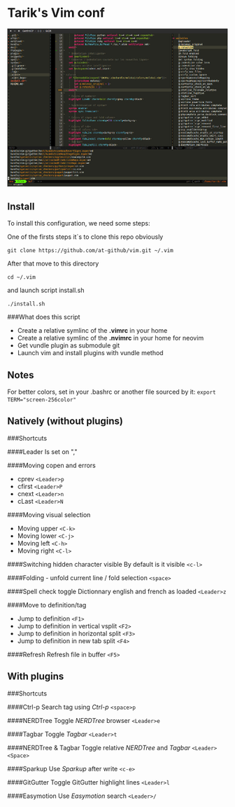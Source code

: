 Tarik's Vim conf
================

![Screenshot](screenshot-vim-full.jpg)

Install
-------

To install this configuration, we need some steps:

One of the firsts steps it`s to clone this repo obviously
```
git clone https://github.com/at-github/vim.git ~/.vim
```

After that move to this directory
```
cd ~/.vim
```

and launch script install.sh
```
./install.sh
```

###What does this script
* Create a relative symlinc of the **.vimrc** in your home
* Create a relative symlinc of the **.nvimrc** in your home for neovim
* Get vundle plugin as submodule git
* Launch vim and install plugins with vundle method

Notes
-----

For better colors, set in your .bashrc or another file sourced by it:
`export TERM="screen-256color"`

Natively (without plugins)
--------------------------

###Shortcuts

####Leader
Is set on ","

####Moving copen and errors
* cprev  `<Leader>p`
* cfirst `<Leader>P`
* cnext  `<Leader>n`
* cLast  `<Leader>N`

####Moving visual selection
* Moving upper `<C-k>`
* Moving lower `<C-j>`
* Moving left  `<C-h>`
* Moving right `<C-l>`

####Switching hidden character visible
By default is it visible
`<c-l>`

####Folding - unfold current line / fold selection
`<space>`

####Spell check toggle
Dictionnary english and french as loaded
`<Leader>z`

####Move to definition/tag
* Jump to definition                     `<F1>`
* Jump to definition in vertical vsplit  `<F2>`
* Jump to definition in horizontal split `<F3>`
* Jump to definition in new tab split    `<F4>`

####Refresh
Refresh file in buffer `<F5>`

With plugins
------------

###Shortcuts

####Ctrl-p
Search tag using *Ctrl-p* `<space>p`

####NERDTree
Toggle *NERDTree* browser `<Leader>e`

####Tagbar
Toggle *Tagbar* `<Leader>t`

####NERDTree & Tagbar
Toggle relative *NERDTree* and *Tagbar* `<Leader><Space>`

####Sparkup
Use *Sparkup* after write `<c-e>`

####GitGutter
Toggle GitGutter highlight lines `<Leader>l`

####Easymotion
Use *Easymotion* search `<Leader>/`
